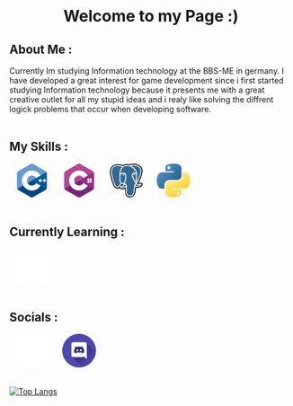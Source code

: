 <br>

<dev align="center">
    <h1><b>Welcome to my Page :)</b></h1>
</dev>

<h2><b>About Me :</b></h2>
Currently Im studying Information technology at the BBS-ME in germany. I have developed a great interest for game development since i first started studying Information technology because it presents me with a great creative outlet for all my stupid ideas and i realy like solving the diffrent logick problems that occur when developing software.


<br>
<br>

<h2><b>My Skills :</b></h2>
<div align = "left" >
    <img height="60" src="img/c-.png" hspace="10">
    <img height="60" src="img/c-sharp.png" hspace="10">
    <img height="60" src="img/postgre.png" hspace="10">
    <img height="60" src="img/python.png" hspace="10">
</div>
<br>

<h2><b>Currently Learning :</b></h2>
<div aling = "left">
    <img height="60" src="img/unity.png" hspace="10">
</dif>


<br>
<br>

<h2><b>Socials :</b></h2>
<div aling = "left">
    <a href="https://github.com/WachsamesWiesel/"><img height="60" src="img/github-sign.png" hspace="10"></a>
    <a href="https://discordapp.com/users/435485227025170442/"><img height="60" src="img/discord.png" hspace="10"></a>
</dif>
<br>
<br>

[![Top Langs](https://github-readme-stats.vercel.app/api/top-langs/?username=WachsamesWiesel&theme=codeSTACKr&layout=compact)](https://github.com/anuraghazra/github-readme-stats)
